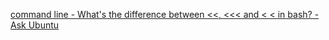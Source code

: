  [command line - What's the difference between <<, <<< and < < in bash? - Ask Ubuntu](https://askubuntu.com/questions/678915/whats-the-difference-between-and-in-bash) 